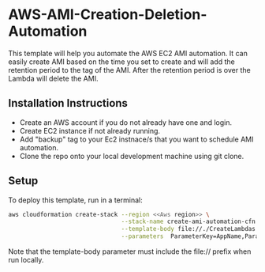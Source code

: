 # AWS-AMI-Creation-Deletion-Automation

This template will help you automate the AWS EC2 AMI automation. It can easily create AMI based on the time you set to create and will add the retention period to the tag of the AMI. After the retention period is over the Lambda will delete the AMI.

## Installation Instructions
 - Create an AWS account if you do not already have one and login.
 - Create EC2 instance if not already running.
 - Add "backup" tag to your Ec2 instnace/s that you want to schedule AMI automation.
 - Clone the repo onto your local development machine using git clone.

## Setup

To deploy this template, run in a terminal:
```bash
aws cloudformation create-stack --region <<Aws region>> \
                                --stack-name create-ami-automation-cfn \
                                --template-body file://./CreateLambdas.yaml\
                                --parameters  ParameterKey=AppName,ParameterValue=TestApp ParameterKey=OperatorEMail,ParameterValue=test@gmail.com ParameterKey=LambdaRate,ParameterValue=rate(1 hour)

```
Note that the template-body parameter must include the file:// prefix when run locally.

